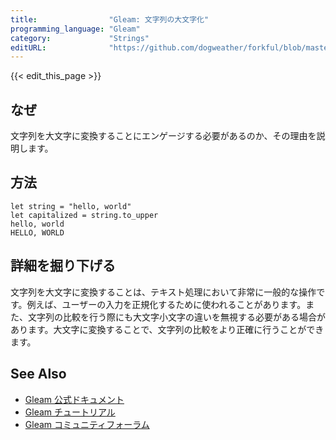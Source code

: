 ```yaml
---
title:                "Gleam: 文字列の大文字化"
programming_language: "Gleam"
category:             "Strings"
editURL:              "https://github.com/dogweather/forkful/blob/master/content/ja/gleam/capitalizing-a-string.md"
---
```


{{< edit_this_page >}}

## なぜ
文字列を大文字に変換することにエンゲージする必要があるのか、その理由を説明します。

## 方法
```Gleam
let string = "hello, world"
let capitalized = string.to_upper
hello, world
HELLO, WORLD
```

## 詳細を掘り下げる

文字列を大文字に変換することは、テキスト処理において非常に一般的な操作です。例えば、ユーザーの入力を正規化するために使われることがあります。また、文字列の比較を行う際にも大文字小文字の違いを無視する必要がある場合があります。大文字に変換することで、文字列の比較をより正確に行うことができます。

## See Also
- [Gleam 公式ドキュメント](https://gleam.run/)
- [Gleam チュートリアル](https://gleam.run/tutorial/)
- [Gleam コミュニティフォーラム](https://github.com/gleam-lang/gleam/issues)